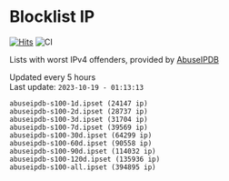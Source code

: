 # Blocklist IP

[![Hits](https://hits.seeyoufarm.com/api/count/incr/badge.svg?url=https%3A%2F%2Fgithub.com%2Fborestad%2Fblocklist-ip%2F&count_bg=%2379C83D&title_bg=%23555555&icon=&icon_color=%23E7E7E7&title=hits&edge_flat=false)](https://hits.seeyoufarm.com)  ![CI](https://img.shields.io/github/workflow/status/borestad/blocklist-ip/CI?style=flat-square)

Lists with worst IPv4 offenders, provided by [AbuseIPDB](https://www.abuseipdb.com/)

<!-- FOOTER-PLACEHOLDER -->
Updated every 5 hours<br>
Last update: `2023-10-19 - 01:13:13`
```
abuseipdb-s100-1d.ipset (24147 ip)
abuseipdb-s100-2d.ipset (28737 ip)
abuseipdb-s100-3d.ipset (31704 ip)
abuseipdb-s100-7d.ipset (39569 ip)
abuseipdb-s100-30d.ipset (64299 ip)
abuseipdb-s100-60d.ipset (90558 ip)
abuseipdb-s100-90d.ipset (114032 ip)
abuseipdb-s100-120d.ipset (135936 ip)
abuseipdb-s100-all.ipset (394895 ip)
```

